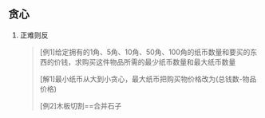 ## 贪心

1. 正难则反

   > [例1]给定拥有的1角、5角、10角、50角、100角的纸币数量和要买的东西的价钱，求购买这件物品所需的最少纸币数量和最大纸币数量
   >
   > [解1]最小纸币从大到小贪心，最大纸币把购买物价格改为(总钱数-物品价格)
   >
   > [例2]木板切割==合并石子